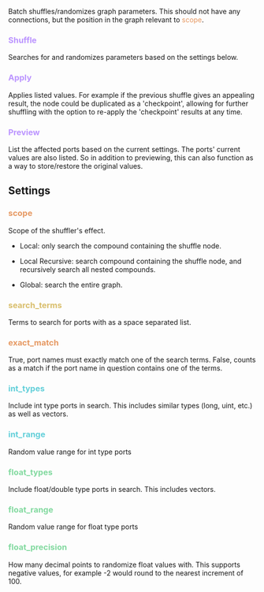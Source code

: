 Batch shuffles/randomizes graph parameters. This should not have any connections, but the position in the graph relevant to <span style="color:#e69963">scope</span>.

### <span style="color:#bb94ff">Shuffle</span>
Searches for and randomizes parameters based on the settings below.
<br />

### <span style="color:#bb94ff">Apply</span>
Applies listed values. For example if the previous shuffle gives an appealing result, the node could be duplicated as a 'checkpoint', allowing for further shuffling with the option to re-apply the 'checkpoint' results at any time.
<br />

### <span style="color:#bb94ff">Preview</span>
List the affected ports based on the current settings. The ports' current values are also listed. So in addition to previewing, this can also function as a way to store/restore the original values.
<br />

## Settings
### <span style="color:#e69963">scope</span>
Scope of the shuffler's effect.

- Local: only search the compound containing the shuffle node.

- Local Recursive: search compound containing the shuffle node, and recursively search all nested compounds.

- Global: search the entire graph.

### <span style="color:#d9be6c">search_terms</span>
Terms to search for ports with as a space separated list.
<br />

### <span style="color:#e69963">exact_match</span>
True, port names must exactly match one of the search terms. False, counts as a match if the port name in question contains one of the terms.
<br />

### <span style="color:#62cfd9">int_types</span>
Include int type ports in search. This includes similar types (long, uint, etc.) as well as vectors.
<br />

### <span style="color:#62cfd9">int_range</span>
Random value range for int type ports
<br />

### <span style="color:#82D99F">float_types</span>
Include float/double type ports in search. This includes vectors.
<br />

### <span style="color:#82D99F">float_range</span>
Random value range for float type ports
<br />

### <span style="color:#82D99F">float_precision</span>
How many decimal points to randomize float values with. This supports negative values, for example -2 would round to the nearest increment of 100.
<br />